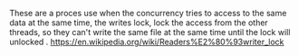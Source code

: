 These are a proces use when the concurrency tries to access to the same data at the same time, the writes lock, lock the access from the other threads, so they can't write the same file at the same time until the lock will unlocked .
https://en.wikipedia.org/wiki/Readers%E2%80%93writer_lock